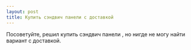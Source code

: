 ```yaml
---
layout: post 
title: Купить сэндвич панели с доставкой 
--- 
```

Посоветуйте, решил купить сэндвич панели , но нигде не могу найти вариант с доставкой.